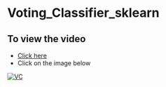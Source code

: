 # Voting_Classifier_sklearn
## To view the video
* [Click here](https://youtu.be/dD7gvbfBiyA)
* Click on the image below

[![VC](https://user-images.githubusercontent.com/54896849/68530338-5accbc00-032d-11ea-99ea-fce36d2e5326.PNG)](https://youtu.be/dD7gvbfBiyA)
